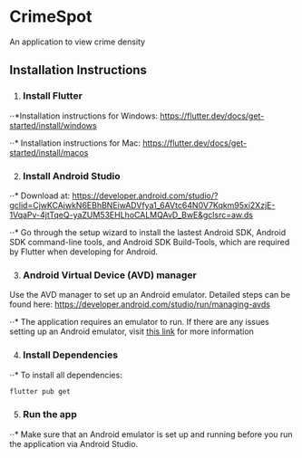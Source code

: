 # CrimeSpot

An application to view crime density

## Installation Instructions
1. ### Install Flutter
⋅⋅*Installation instructions for Windows: https://flutter.dev/docs/get-started/install/windows

⋅⋅* Installation instructions for Mac: https://flutter.dev/docs/get-started/install/macos

2. ### Install Android Studio
⋅⋅* Download at:
https://developer.android.com/studio/?gclid=CjwKCAjwkN6EBhBNEiwADVfya1_6AVtc64N0V7Kqkm95xi2XzjE-1VqaPv-4jtTqeQ-yaZUM53EHLhoCALMQAvD_BwE&gclsrc=aw.ds 

⋅⋅* Go through the setup wizard to install the lastest Android SDK, Android SDK command-line tools, and Android SDK Build-Tools, which are required
by Flutter when developing for Android.

3. ### Android Virtual Device (AVD) manager
Use the AVD manager to set up an Android emulator. Detailed steps can be found here: https://developer.android.com/studio/run/managing-avds

⋅⋅* The application requires an emulator to run. If there are any issues setting up an Android emulator, visit [this link](https://developer.android.com/studio/run/emulator)
for more information

4. ### Install Dependencies
⋅⋅* To install all dependencies:
```bash
flutter pub get
```

5. ### Run the app
⋅⋅* Make sure that an Android emulator is set up and running before you run the application via Android Studio.



